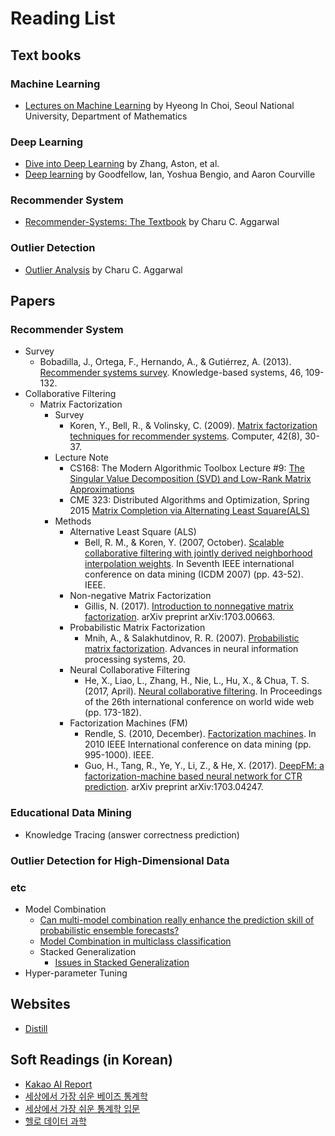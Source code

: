 # Reading List

## Text books
### Machine Learning
- [Lectures on Machine Learning](http://www.math.snu.ac.kr/~hichoi/machinelearning/index.html) by Hyeong In Choi, Seoul National University, Department of Mathematics

### Deep Learning
- [Dive into Deep Learning](https://d2l.ai/) by Zhang, Aston, et al.
- [Deep learning](https://www.deeplearningbook.org/front_matter.pdf) by Goodfellow, Ian, Yoshua Bengio, and Aaron Courville

### Recommender System
- [Recommender-Systems: The Textbook](https://d1wqtxts1xzle7.cloudfront.net/63186644/2016_Book_RecommenderSystems20200503-102501-wsddcn-with-cover-page-v2.pdf?Expires=1646156544&Signature=CcG3hMtXlo5DVbWh6byEceCXyi0E0cuUlp2XI5q4q1BoVW8DmUY75NnNvf1WVfQAO7wS8YhiGeF2VW5hRiXLPNd2oUFv8ygBTdU9IOxcGjvwgvLzGolGNtMjzadXeYtdWnQI9eEZvMFpcv3tTq4aMuMhEzMJtBLwe3GUCf-JP1yIreto2l3bO5KniB0EKkHi4CAgOgTRw7Rdh1YF3sWiD~ymU5-rKx42wH1HvLq7vg9jtL73s9sClk-L1aFXb5ktMmZmFUX3awRgaMMT7XEK6L2mbpUMnEDcbpWPGq7dYBvuj0xldRp-BGIfthjengR1ENfFPDbgXxckIDmIznitEg__&Key-Pair-Id=APKAJLOHF5GGSLRBV4ZA) by Charu C. Aggarwal
### Outlier Detection
- [Outlier Analysis](https://d1wqtxts1xzle7.cloudfront.net/57870486/Outlier-Analysis-with-cover-page-v2.pdf?Expires=1646156648&Signature=DeivOYXXH3LY5cY-v782O4GBHUKYglvAFxQScRRCylaxOAikFQU5pkiNubLvhzCSzsDTZn-o6H5EHdwl51jiHrTzaiKxXNbgh-JrGzzVRfxxeGIOsoJYM-Y46WVwfcAjzpB5RWy6udkbJSxBVeUXcXvvTzq4mkxcdQ5y5wOJedcDah5sBslff7tWQrI7wBJXHntpJ48VaNOG25kjQ0mwpjd9lfme0hJpaexIwMvPfBUskjkilUu~GZinCj-mmgL~pgySG4Rq-6Rl95K-pWgkkUW7YNnQtvgQaGj6~il4hXeZ~bxCBxfpYbFyyy6XaHS9MDp7uGc2-9SoFonSkqEgiA__&Key-Pair-Id=APKAJLOHF5GGSLRBV4ZA) by Charu C. Aggarwal


## Papers

### Recommender System
- Survey
  - Bobadilla, J., Ortega, F., Hernando, A., & Gutiérrez, A. (2013). [Recommender systems survey]((https://reader.elsevier.com/reader/sd/pii/S0950705113001044?token=553447D6D7B8A4E3226134561D3B99E932D26D1157D2978A108E8A3DAD9C9827EE90A04018A39894E7D04D8B0B777252&originRegion=us-east-1&originCreation=20220311004943)). Knowledge-based systems, 46, 109-132.
- Collaborative Filtering
  - Matrix Factorization
    - Survey
      - Koren, Y., Bell, R., & Volinsky, C. (2009). [Matrix factorization techniques for recommender systems](https://www.inf.unibz.it/~ricci/ISR/papers/ieeecomputer.pdf). Computer, 42(8), 30-37.
    - Lecture Note
      - CS168: The Modern Algorithmic Toolbox Lecture #9: [The Singular Value Decomposition (SVD) and Low-Rank Matrix Approximations](http://citeseerx.ist.psu.edu/viewdoc/download;jsessionid=9FDFC0123B6694B3FF30191E1304C55F?doi=10.1.1.725.8741&rep=rep1&type=pdf)
      - CME 323: Distributed Algorithms and Optimization, Spring 2015 [Matrix Completion via Alternating Least Square(ALS)](http://stanford.edu/~rezab/classes/cme323/S15/notes/lec14.pdf)
    - Methods  
      - Alternative Least Square (ALS)
        - Bell, R. M., & Koren, Y. (2007, October). [Scalable collaborative filtering with jointly derived neighborhood interpolation weights](https://ieeexplore.ieee.org/stamp/stamp.jsp?arnumber=4470228&casa_token=if_rND5ujU8AAAAA:nHRXPYaN2YMBj4hOheqYfGekrJLpU6wMuvwQP9xDCV9zUQqDhcro31RR9IMQrEcB1D_FH13Ll5Q&tag=1). In Seventh IEEE international conference on data mining (ICDM 2007) (pp. 43-52). IEEE.
      - Non-negative Matrix Factorization
        - Gillis, N. (2017). [Introduction to nonnegative matrix factorization](https://arxiv.org/pdf/1703.00663.pdf). arXiv preprint arXiv:1703.00663.
      - Probabilistic Matrix Factorization
        - Mnih, A., & Salakhutdinov, R. R. (2007). [Probabilistic matrix factorization](https://proceedings.neurips.cc/paper/2007/file/d7322ed717dedf1eb4e6e52a37ea7bcd-Paper.pdf). Advances in neural information processing systems, 20.
      - Neural Collaborative Filtering
        - He, X., Liao, L., Zhang, H., Nie, L., Hu, X., & Chua, T. S. (2017, April). [Neural collaborative filtering](https://dl.acm.org/doi/pdf/10.1145/3038912.3052569?casa_token=kcPSEjY_YJkAAAAA:7hlKuZGwuuoMYwQUDsU0owoB_qbPYwJ7nRCo5I7NJXk0Vgfvr5j-4udGQELZYsNYiaWxFu_owwmy). In Proceedings of the 26th international conference on world wide web (pp. 173-182).
      - Factorization Machines (FM)
        - Rendle, S. (2010, December). [Factorization machines](https://analyticsconsultores.com.mx/wp-content/uploads/2019/03/Factorization-Machines-Steffen-Rendle-Osaka-University-2010.pdf). In 2010 IEEE International conference on data mining (pp. 995-1000). IEEE. 
        - Guo, H., Tang, R., Ye, Y., Li, Z., & He, X. (2017). [DeepFM: a factorization-machine based neural network for CTR prediction](https://arxiv.org/pdf/1703.04247.pdf，这个是华为用在应用商店做排序的%E3%80%82这两个算法既可以在广告中做ctr预估，也可以在推荐系统中做排序%E3%80%82). arXiv preprint arXiv:1703.04247.


### Educational Data Mining
- Knowledge Tracing (answer correctness prediction)


### Outlier Detection for High-Dimensional Data


### etc
- Model Combination
  - [Can multi-model combination really enhance the prediction
    skill of probabilistic ensemble forecasts?](https://rmets.onlinelibrary.wiley.com/doi/pdfdirect/10.1002/qj.210?casa_token=ABUs37ApamoAAAAA:5x4sB2xjMmAx3xg85NuikkvyodCnRIX4ZLd3P253rin_JVgE8t52p_Sox0RZMKC4kLrZCKGiIt4r0kI)
  - [Model Combination in multiclass classification](https://www.proquest.com/openview/eeb8f8b64391d56327c6eac829c3cb20/1?pq-origsite=gscholar&cbl=18750)
  - Stacked Generalization
    - [Issues in Stacked Generalization](https://www.jair.org/index.php/jair/article/view/10228)
- Hyper-parameter Tuning

## Websites
- [Distill](https://distill.pub/)

## Soft Readings (in Korean)
- [Kakao AI Report](http://aitimes.org/archives/1339)
- [세상에서 가장 쉬운 베이즈 통계학](http://www.kyobobook.co.kr/product/detailViewKor.laf?mallGb=KOR&ejkGb=KOR&barcode=9788965022718)
- [세상에서 가장 쉬운 통계학 입문](http://www.kyobobook.co.kr/product/detailViewKor.laf?mallGb=KOR&ejkGb=KOR&barcode=9788990994004)
- [헬로 데이터 과학](http://www.kyobobook.co.kr/product/detailViewKor.laf?ejkGb=KOR&mallGb=KOR&barcode=9788968482656)


